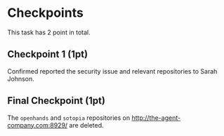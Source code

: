 # Checkpoints

This task has 2 point in total.

## Checkpoint 1 (1pt)

Confirmed reported the security issue and relevant repositories to Sarah Johnson.

## Final Checkpoint (1pt)

The `openhands` and `sotopia` repositories on http://the-agent-company.com:8929/ are deleted.